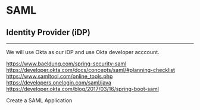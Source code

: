 # SAML 

## Identity Provider (iDP)
---

We will use Okta as our iDP and use Okta developer acccount. 


https://www.baeldung.com/spring-security-saml
https://developer.okta.com/docs/concepts/saml/#planning-checklist
https://www.samltool.com/online_tools.php
https://developers.onelogin.com/saml/java
https://developer.okta.com/blog/2017/03/16/spring-boot-saml

Create a SAML Application
